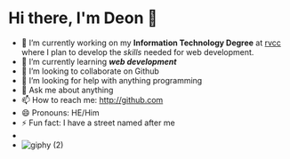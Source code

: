 # Hi there, I'm Deon 👋


- 🔭 I’m currently working on my **Information Technology Degree** at [rvcc](https://www.raritanval.edu) where I plan to develop the *skills* needed for web development.  
- 🌱 I’m currently learning  **_web development_**
- 👯 I’m looking to collaborate on Github             
- 🤔 I’m looking for help with anything programming                                                           
- 💬 Ask me about anything  
- 📫 How to reach me: http://github.com 
- 😄 Pronouns: HE/Him
- ⚡ Fun fact: I have a street named after me 
- 
- ![giphy (2)](https://user-images.githubusercontent.com/90153573/132430844-79012c50-a408-4b77-bbad-d8efaafeced7.gif)




